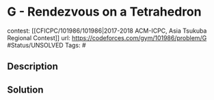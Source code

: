 # G - Rendezvous on a Tetrahedron

contest: [[CFICPC/101986/101986|2017-2018 ACM-ICPC, Asia Tsukuba Regional Contest]]
url: https://codeforces.com/gym/101986/problem/G
#Status/UNSOLVED
Tags: #

## Description

## Solution

